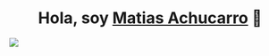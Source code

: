 <div align="center">
<h1 align="center">Hola, soy <a href="https://www.linkedin.com/in/matias-achucarro-a94235233/" >Matias Achucarro</a> 👋</h1>
</div>
<img align="center" src="https://github.com/MatiasAchucarro/MatiasAchucarro/assets/174651465/00ddef8b-1106-4946-9725-e4ae9c14eb7c">
<!--
**MatiasAchucarro/MatiasAchucarro** is a ✨ _special_ ✨ repository because its `README.md` (this file) appears on your GitHub profile.![imagen](https://github.com/MatiasAchucarro/MatiasAchucarro/assets/174651465/00ddef8b-1106-4946-9725-e4ae9c14eb7c)


## Sobre mi

- 
- 👨🏽‍💻 Developer Web Junior
-
